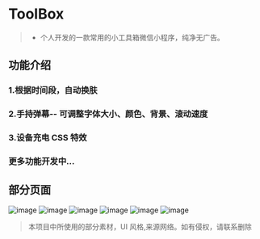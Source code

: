 # ToolBox

> - 个人开发的一款常用的小工具箱微信小程序，纯净无广告。

## 功能介绍

### 1.根据时间段，自动换肤

### 2.手持弹幕-- 可调整字体大小、颜色、背景、滚动速度

### 3.设备充电 CSS 特效

### 更多功能开发中...

## 部分页面

![image](https://user-images.githubusercontent.com/86287589/179960883-d1d6e9bc-0a60-4bc6-b675-6f3b27810571.png)
![image](https://user-images.githubusercontent.com/86287589/179961214-7b59b462-789e-4708-870c-ff65d74731ee.png)
![image](https://user-images.githubusercontent.com/86287589/179960926-5f2daf17-4142-46cd-9dca-c98fd969b1c5.png)
![image](https://user-images.githubusercontent.com/86287589/179961296-58663101-6964-46ca-8e34-70bcccd77654.png)
![image](https://user-images.githubusercontent.com/86287589/179961395-62d42718-a67b-4932-822f-f667c420e1c0.png)
![image](https://user-images.githubusercontent.com/86287589/179960993-226750ad-ac5c-4f81-bb04-9f47d61055a5.png)

> 本项目中所使用的部分素材，UI 风格,来源网络。如有侵权，请联系删除
